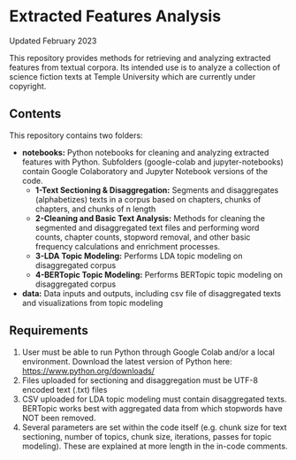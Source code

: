 # Extracted Features Analysis

Updated February 2023

This repository provides methods for retrieving and analyzing extracted features from textual corpora. Its intended use is to analyze a collection of science fiction texts at Temple University which are currently under copyright. 

## Contents
This repository contains two folders: 
- **notebooks:** Python notebooks for cleaning and analyzing extracted features with Python. Subfolders (google-colab and jupyter-notebooks) contain Google Colaboratory and Jupyter Notebook versions of the code.
  - **1-Text Sectioning & Disaggregation:** Segments and disaggregates (alphabetizes) texts in a corpus based on chapters, chunks of chapters, and chunks of n length
  - **2-Cleaning and Basic Text Analysis:**  Methods for cleaning the segmented and disaggregated text files and performing word counts, chapter counts, stopword removal, and other basic frequency calculations and enrichment processes.
  - **3-LDA Topic Modeling:**  Performs LDA topic modeling on disaggregated corpus 
  - **4-BERTopic Topic Modeling:** Performs BERTopic topic modeling on disaggregated corpus
- **data:** Data inputs and outputs, including csv file of disaggregated texts and visualizations from topic modeling 

## Requirements
1. User must be able to run Python through Google Colab and/or a local environment. Download the latest version of Python here: https://www.python.org/downloads/ 
2. Files uploaded for sectioning and disaggregation must be UTF-8 encoded text (.txt) files 
3. CSV uploaded for LDA topic modeling must contain disaggregated texts. BERTopic works best with aggregated data from which stopwords have NOT been removed.
4. Several parameters are set within the code itself (e.g. chunk size for text sectioning, number of topics, chunk size, iterations, passes for topic modeling). These are explained at more length in the in-code comments. 
